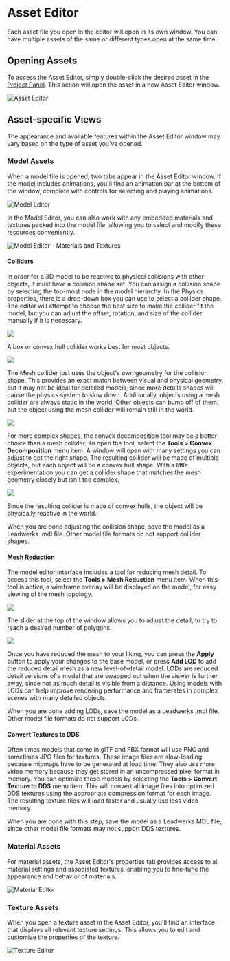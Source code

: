 # Asset Editor

Each asset file you open in the editor will open in its own window. You can have multiple assets of the same or different types open at the same time.

## Opening Assets

To access the Asset Editor, simply double-click the desired asset in the [Project Panel](assetbrowser.md). This action will open the asset in a new Asset Editor window.

![Asset Editor](https://github.com/UltraEngine/Documentation/blob/master/Images/modeleditor.png?raw=true)

## Asset-specific Views

The appearance and available features within the Asset Editor window may vary based on the type of asset you've opened.

### Model Assets

When a model file is opened, two tabs appear in the Asset Editor window. If the model includes animations, you'll find an animation bar at the bottom of the window, complete with controls for selecting and playing animations.

![Model Editor](https://github.com/UltraEngine/Documentation/blob/master/Images/modeleditor.png?raw=true)

In the Model Editor, you can also work with any embedded materials and textures packed into the model file, allowing you to select and modify these resources conveniently.

![Model Editor - Materials and Textures](https://github.com/UltraEngine/Documentation/blob/master/Images/modeleditor2.png?raw=true)

#### Colliders

In order for a 3D model to be reactive to physical collisions with other objects, it must have a collision shape set. You can assign a collision shape by selecting the top-most node in the model hierarchy. In the Physics properties, there is a drop-down box you can use to select a collider shape. The editor will attempt to choose the best size to make the collider fit the model, but you can adjust the offset, rotation, and size of the collider manually if it is necessary.

![](https://github.com/UltraEngine/Documentation/blob/master/Images/boxcollider.png?raw=true)

A box or convex hull collider works best for most objects.

![](https://github.com/UltraEngine/Documentation/blob/master/Images/hullcollider.png?raw=true)

The Mesh collider just uses the object's own geometry for the collision shape. This provides an exact match between visual and physical geometry, but it may not be ideal for detailed models, since more details shapes will cause the physics system to slow down. Additionally, objects using a mesh collider are always static in the world. Other objects can bump off of them, but the object using the mesh collider will remain still in the world.

![](https://github.com/UltraEngine/Documentation/blob/master/Images/meshcollider.png?raw=true)

For more complex shapes, the convex decomposition tool may be a better choice than a mesh collider. To open the tool, select the **Tools > Convex Decomposition** menu item. A window will open with many settings you can adjust to get the right shape. The resulting collider will be made of multiple objects, but each object will be a convex hull shape. With a little experimentation you can get a collider shape that matches the mesh geometry closely but isn't too complex.

![](https://github.com/UltraEngine/Documentation/blob/master/Images/hullcollider2.png?raw=true)

Since the resulting collider is made of convex hulls, the object will be physically reactive in the world.

When you are done adjusting the collision shape, save the model as a Leadwerks .mdl file. Other model file formats do not support collider shapes.

#### Mesh Reduction

The model editor interface includes a tool for reducing mesh detail. To access this tool, select the **Tools > Mesh Reduction** menu item. When this tool is active, a wireframe overlay will be displayed on the model, for easy viewing of the mesh topology.

![](https://github.com/UltraEngine/Documentation/blob/master/Images/lod0.png?raw=true)

The slider at the top of the window allows you to adjust the detail, to try to reach a desired number of polygons.

![](https://github.com/UltraEngine/Documentation/blob/master/Images/lod1.png?raw=true)

Once you have reduced the mesh to your liking, you can press the **Apply** button to apply your changes to the base model, or press **Add LOD** to add the reduced detail mesh as a new level-of-detail model. LODs are reduced detail versions of a model that are swapped out when the viewer is further away, since not as much detail is visible from a distance. Using models with LODs can help improve rendering performance and framerates in complex scenes with many detailed objects.

When you are done adding LODs, save the model as a Leadwerks .mdl file. Other model file formats do not support LODs.

#### Convert Textures to DDS

Often times models that come in glTF and FBX format will use PNG and sometimes JPG files for textures. These image files are slow-loading because mipmaps have to be generated at load time. They also use more video memory because they get stored in an uncompressed pixel format in memory. You can optimize these models by selecting the **Tools > Convert Texture to DDS** menu item. This will convert all image files into optimized DDS textures using the appropriate compression format for each image. The resulting texture files will load faster and usually use less video memory.

When you are done with this step, save the model as a Leadwerks MDL file, since other model file formats may not support DDS textures.

### Material Assets

For material assets, the Asset Editor's properties tab provides access to all material settings and associated textures, enabling you to fine-tune the appearance and behavior of materials.

![Material Editor](https://github.com/UltraEngine/Documentation/blob/master/Images/materialeditor.png?raw=true)

### Texture Assets

When you open a texture asset in the Asset Editor, you'll find an interface that displays all relevant texture settings. This allows you to edit and customize the properties of the texture.

![Texture Editor](https://github.com/UltraEngine/Documentation/blob/master/Images/textureeditor.png?raw=true)
